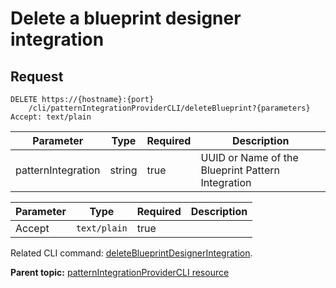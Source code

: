 # Delete a blueprint designer integration

## Request

```
DELETE https://{hostname}:{port}
    /cli/patternIntegrationProviderCLI/deleteBlueprint?{parameters}
Accept: text/plain

```

|Parameter|Type|Required|Description|
|---------|----|--------|-----------|
|patternIntegration|string|true|UUID or Name of the Blueprint Pattern Integration|

|Parameter|Type|Required|Description|
|---------|----|--------|-----------|
|Accept|`text/plain`|true| |

Related CLI command: [deleteBlueprintDesignerIntegration](udclient_deleteblueprintdesignerintegration.md).

**Parent topic:** [patternIntegrationProviderCLI resource](../../com.udeploy.api.doc/topics/rest_cli_patternintegrationprovidercli.md)

